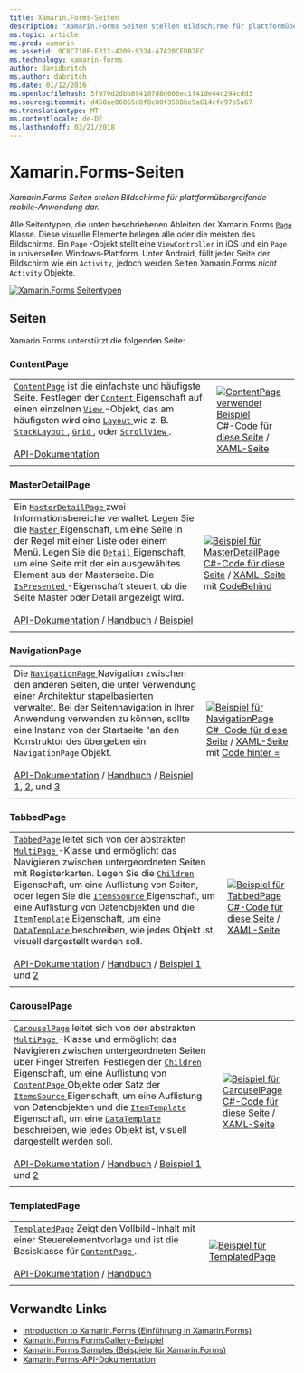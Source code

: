 ```yaml
---
title: Xamarin.Forms-Seiten
description: "Xamarin.Forms Seiten stellen Bildschirme für plattformübergreifende mobile-Anwendung dar."
ms.topic: article
ms.prod: xamarin
ms.assetid: 9C8C710F-E312-420B-9324-A7A20CEDB7EC
ms.technology: xamarin-forms
author: davidbritch
ms.author: dabritch
ms.date: 01/12/2016
ms.openlocfilehash: 5f979d2dbb894107d8d606ec1f41de44c294cdd3
ms.sourcegitcommit: d450ae06065d8f8c80f3588bc5a614cfd97b5a67
ms.translationtype: MT
ms.contentlocale: de-DE
ms.lasthandoff: 03/21/2018
---
```

# <a name="xamarinforms-pages"></a>Xamarin.Forms-Seiten

_Xamarin.Forms Seiten stellen Bildschirme für plattformübergreifende mobile-Anwendung dar._

Alle Seitentypen, die unten beschriebenen Ableiten der Xamarin.Forms [ `Page` ](https://developer.xamarin.com/api/type/Xamarin.Forms.Page/) Klasse. Diese visuelle Elemente belegen alle oder die meisten des Bildschirms. Ein `Page` -Objekt stellt eine `ViewController` in iOS und ein `Page` in universellen Windows-Plattform. Unter Android, füllt jeder Seite der Bildschirm wie ein `Activity`, jedoch werden Seiten Xamarin.Forms *nicht* `Activity` Objekte.

[ ![](pages-images/pages-sml.png "Xamarin.Forms Seitentypen")](pages-images/pages.png#lightbox "Xamarin.Forms Seitentypen")

## <a name="pages"></a>Seiten

Xamarin.Forms unterstützt die folgenden Seite:

<a name="contentPage" />

### <a name="contentpage"></a>ContentPage

|     |     | 
| --- | --- | 
| [`ContentPage`](https://developer.xamarin.com/api/type/Xamarin.Forms.ContentPage/) ist die einfachste und häufigste Seite. Festlegen der [ `Content` ](https://developer.xamarin.com/api/property/Xamarin.Forms.ContentPage.Content/) Eigenschaft auf einen einzelnen [ `View` ](views.md) -Objekt, das am häufigsten wird eine [ `Layout` ](layouts.md) wie z. B. [ `StackLayout` ](layouts.md#stackLayout), [ `Grid` ](layouts.md#grid), oder [ `ScrollView` ](layouts.md#scrollView).<br /><br />[API-Dokumentation](https://developer.xamarin.com/api/type/Xamarin.Forms.ContentPage/) | [![ContentPage verwendet Beispiel](pages-images/ContentPage.png "ContentPage verwendet Beispiel")](pages-images/ContentPage-Large.png#lightbox "ContentPage verwendet wird")<br />[C#-Code für diese Seite](https://github.com/xamarin/xamarin-forms-samples/blob/master/FormsGallery/FormsGallery/FormsGallery/CodeExamples/ContentPageDemoPage.cs) / [XAML-Seite](https://github.com/xamarin/xamarin-forms-samples/blob/master/FormsGallery/FormsGallery/FormsGallery/XamlExamples/ContentPageDemoPage.xaml) |
|     |     |

### <a name="masterdetailpage"></a>MasterDetailPage

|     |     | 
| --- | --- | 
| Ein [ `MasterDetailPage` ](https://developer.xamarin.com/api/type/Xamarin.Forms.MasterDetailPage/) zwei Informationsbereiche verwaltet. Legen Sie die [ `Master` ](https://developer.xamarin.com/api/property/Xamarin.Forms.MasterDetailPage.Master/) Eigenschaft, um eine Seite in der Regel mit einer Liste oder einem Menü. Legen Sie die [ `Detail` ](https://developer.xamarin.com/api/property/Xamarin.Forms.MasterDetailPage.Detail/) Eigenschaft, um eine Seite mit der ein ausgewähltes Element aus der Masterseite. Die [ `IsPresented` ](https://developer.xamarin.com/api/property/Xamarin.Forms.MasterDetailPage.IsPresented/) -Eigenschaft steuert, ob die Seite Master oder Detail angezeigt wird.<br /><br />[API-Dokumentation](https://developer.xamarin.com/api/type/Xamarin.Forms.MasterDetailPage/) / [Handbuch](~/xamarin-forms/app-fundamentals/navigation/master-detail-page.md) / [Beispiel](https://developer.xamarin.com/samples/xamarin-forms/Navigation/MasterDetailPage/) | [![Beispiel für MasterDetailPage](pages-images/MasterDetailPage.png "MasterDetailPage Beispiel")](pages-images/MasterDetailPage-Large.png#lightbox "MasterDetailPage-Beispiel")<br />[C#-Code für diese Seite](https://github.com/xamarin/xamarin-forms-samples/blob/master/FormsGallery/FormsGallery/FormsGallery/CodeExamples/MasterDetailPageDemoPage.cs) / [XAML-Seite](https://github.com/xamarin/xamarin-forms-samples/blob/master/FormsGallery/FormsGallery/FormsGallery/XamlExamples/MasterDetailPageDemoPage.xaml) mit [CodeBehind](https://github.com/xamarin/xamarin-forms-samples/blob/master/FormsGallery/FormsGallery/FormsGallery/XamlExamples/MasterDetailPageDemoPage.xaml.cs) |
|     |     |

### <a name="navigationpage"></a>NavigationPage

|     |     | 
| --- | --- | 
| Die [ `NavigationPage` ](https://developer.xamarin.com/api/type/Xamarin.Forms.NavigationPage/) Navigation zwischen den anderen Seiten, die unter Verwendung einer Architektur stapelbasierten verwaltet. Bei der Seitennavigation in Ihrer Anwendung verwenden zu können, sollte eine Instanz von der Startseite "an den Konstruktor des übergeben ein `NavigationPage` Objekt.<br /><br />[API-Dokumentation](https://developer.xamarin.com/api/type/Xamarin.Forms.NavigationPage/) / [Handbuch](~/xamarin-forms/app-fundamentals/navigation/hierarchical.md) / [Beispiel 1](https://developer.xamarin.com/samples/xamarin-forms/Navigation/Hierarchical/), [2](https://developer.xamarin.com/samples/xamarin-forms/Navigation/PassingData/), und [3](https://developer.xamarin.com/samples/xamarin-forms/Navigation/LoginFlow/)  | [![Beispiel für NavigationPage](pages-images/NavigationPage.png "NavigationPage Beispiel")](pages-images/NavigationPage-Large.png#lightbox "NavigationPage-Beispiel")<br />[C#-Code für diese Seite](https://github.com/xamarin/xamarin-forms-samples/blob/master/FormsGallery/FormsGallery/FormsGallery/CodeExamples/NavigationPageDemoPage.cs) / [XAML-Seite](https://github.com/xamarin/xamarin-forms-samples/blob/master/FormsGallery/FormsGallery/FormsGallery/XamlExamples/NavigationPageDemoPage.xaml) mit [Code hinter =](https://github.com/xamarin/xamarin-forms-samples/blob/master/FormsGallery/FormsGallery/FormsGallery/XamlExamples/NavigationPageDemoPage.xaml.cs) |
|     |     |

### <a name="tabbedpage"></a>TabbedPage

|     |     | 
| --- | --- | 
| [`TabbedPage`](https://developer.xamarin.com/api/type/Xamarin.Forms.TabbedPage/) leitet sich von der abstrakten [ `MultiPage` ](https://developer.xamarin.com/api/type/Xamarin.Forms.MultiPage%3CT%3E/) -Klasse und ermöglicht das Navigieren zwischen untergeordneten Seiten mit Registerkarten. Legen Sie die [ `Children` ](https://developer.xamarin.com/api/property/Xamarin.Forms.MultiPage%3CT%3E.Children/) Eigenschaft, um eine Auflistung von Seiten, oder legen Sie die [ `ItemsSource` ](https://developer.xamarin.com/api/property/Xamarin.Forms.MultiPage%3CT%3E.ItemsSource/) Eigenschaft, um eine Auflistung von Datenobjekten und die [ `ItemTemplate` ](https://developer.xamarin.com/api/property/Xamarin.Forms.MultiPage%3CT%3E.ItemTemplate/) Eigenschaft, um eine [ `DataTemplate` ](https://developer.xamarin.com/api/type/Xamarin.Forms.DataTemplate/) beschreiben, wie jedes Objekt ist, visuell dargestellt werden soll.<br /><br />[API-Dokumentation](https://developer.xamarin.com/api/type/Xamarin.Forms.TabbedPage/) / [Handbuch](~/xamarin-forms/app-fundamentals/navigation/tabbed-page.md) / [Beispiel 1](https://developer.xamarin.com/samples/xamarin-forms/Navigation/TabbedPage/) und [2](https://developer.xamarin.com/samples/xamarin-forms/Navigation/TabbedPageWithNavigationPage) | [![Beispiel für TabbedPage](pages-images/TabbedPage.png "TabbedPage Beispiel")](pages-images/TabbedPage-Large.png#lightbox "TabbedPage-Beispiel")<br />[C#-Code für diese Seite](https://github.com/xamarin/xamarin-forms-samples/blob/master/FormsGallery/FormsGallery/FormsGallery/CodeExamples/TabbedPageDemoPage.cs) / [XAML-Seite](https://github.com/xamarin/xamarin-forms-samples/blob/master/FormsGallery/FormsGallery/FormsGallery/XamlExamples/TabbedPageDemoPage.xaml) |
|     |     |

### <a name="carouselpage"></a>CarouselPage

|     |     | 
| --- | --- | 
| [`CarouselPage`](https://developer.xamarin.com/api/type/Xamarin.Forms.CarouselPage/) leitet sich von der abstrakten [ `MultiPage` ](https://developer.xamarin.com/api/type/Xamarin.Forms.MultiPage%3CT%3E/) -Klasse und ermöglicht das Navigieren zwischen untergeordneten Seiten über Finger Streifen. Festlegen der [ `Children` ](https://developer.xamarin.com/api/property/Xamarin.Forms.MultiPage%3CT%3E.Children/) Eigenschaft, um eine Auflistung von [ `ContentPage` ](#contentPage) Objekte oder Satz der [ `ItemsSource` ](https://developer.xamarin.com/api/property/Xamarin.Forms.MultiPage%3CT%3E.ItemsSource/) Eigenschaft, um eine Auflistung von Datenobjekten und die [ `ItemTemplate` ](https://developer.xamarin.com/api/property/Xamarin.Forms.MultiPage%3CT%3E.ItemTemplate/) Eigenschaft, um eine [ `DataTemplate` ](https://developer.xamarin.com/api/type/Xamarin.Forms.DataTemplate/) beschreiben, wie jedes Objekt ist, visuell dargestellt werden soll.<br /><br />[API-Dokumentation](https://developer.xamarin.com/api/type/Xamarin.Forms.CarouselPage/) / [Handbuch](~/xamarin-forms/app-fundamentals/navigation/carousel-page.md) / [Beispiel 1](https://developer.xamarin.com/samples/xamarin-forms/Navigation/CarouselPage/) und [2](https://developer.xamarin.com/samples/xamarin-forms/Navigation/CarouselPageTemplate/) | [![Beispiel für CarouselPage](pages-images/CarouselPage.png "CarouselPage Beispiel")](pages-images/CarouselPage-Large.png#lightbox "CarouselPage-Beispiel")<br />[C#-Code für diese Seite](https://github.com/xamarin/xamarin-forms-samples/blob/master/FormsGallery/FormsGallery/FormsGallery/CodeExamples/CarouselPageDemoPage.cs) / [XAML-Seite](https://github.com/xamarin/xamarin-forms-samples/blob/master/FormsGallery/FormsGallery/FormsGallery/XamlExamples/CarouselPageDemoPage.xaml) |
|     |     |

### <a name="templatedpage"></a>TemplatedPage

|     |     | 
| --- | --- | 
| [`TemplatedPage`](https://developer.xamarin.com/api/type/Xamarin.Forms.TemplatedPage/) Zeigt den Vollbild-Inhalt mit einer Steuerelementvorlage und ist die Basisklasse für [ `ContentPage` ](#contentPage).<br /><br />[API-Dokumentation](https://developer.xamarin.com/api/type/Xamarin.Forms.TemplatedPage/) / [Handbuch](~/xamarin-forms/app-fundamentals/templates/control-templates/index.md) | [![Beispiel für TemplatedPage](pages-images/TemplatedPage.png "TemplatedPage Beispiel")](pages-images/TemplatedPage.png "TemplatedPage-Beispiel") |
|     |     |

## <a name="related-links"></a>Verwandte Links

- [Introduction to Xamarin.Forms (Einführung in Xamarin.Forms)](~/xamarin-forms/get-started/introduction-to-xamarin-forms.md)
- [Xamarin.Forms FormsGallery-Beispiel](https://developer.xamarin.com/samples/FormsGallery/)
- [Xamarin.Forms Samples (Beispiele für Xamarin.Forms)](https://developer.xamarin.com/samples/xamarin-forms/all/)
- [Xamarin.Forms-API-Dokumentation](https://developer.xamarin.com/api/root/Xamarin.Forms/)
